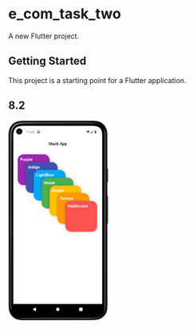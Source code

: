 # e_com_task_two

A new Flutter project.

## Getting Started

This project is a starting point for a Flutter application.

## 8.2

<img src = "https://github.com/Zimil-Patel/e_com_task_two/blob/master/snaps/stackApp.png" width = "200" height = "400"> &nbsp;&nbsp;&nbsp;&nbsp;
